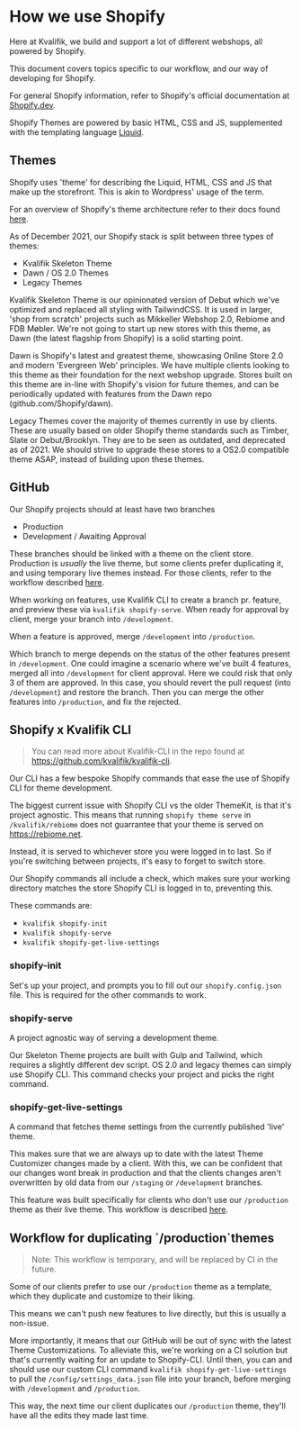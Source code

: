 # How we use Shopify

Here at Kvalifik, we build and support a lot of different webshops, all powered by Shopify.

This document covers topics specific to our workflow, and our way of developing for Shopify.

For general Shopify information, refer to Shopify's official documentation at [Shopify.dev](https://shopify.dev/themes).

Shopify Themes are powered by basic HTML, CSS and JS, supplemented with the templating language [Liquid](https://shopify.dev/api/liquid).

## Themes

Shopify uses 'theme' for describing the Liquid, HTML, CSS and JS that make up the storefront. This is akin to Wordpress' usage of the term.

For an overview of Shopify's theme architecture refer to their docs found [here](https://shopify.dev/themes/architecture#directory-structure-and-component-types).

As of December 2021, our Shopify stack is split between three types of themes:

- Kvalifik Skeleton Theme
- Dawn / OS 2.0 Themes
- Legacy Themes

Kvalifik Skeleton Theme is our opinionated version of Debut which we've optimized and replaced all styling with TailwindCSS. It is used in larger, 'shop from scratch' projects such as Mikkeller Webshop 2.0, Rebiome and FDB Møbler. We're not going to start up new stores with this theme, as Dawn (the latest flagship from Shopify) is a solid starting point.

Dawn is Shopify's latest and greatest theme, showcasing Online Store 2.0 and modern 'Evergreen Web' principles. We have multiple clients looking to this theme as their foundation for the next webshop upgrade. Stores built on this theme are in-line with Shopify's vision for future themes, and can be periodically updated with features from the Dawn repo (github.com/Shopify/dawn).

Legacy Themes cover the majority of themes currently in use by clients. These are usually based on older Shopify theme standards such as Timber, Slate or Debut/Brooklyn. They are to be seen as outdated, and deprecated as of 2021. We should strive to upgrade these stores to a OS2.0 compatible theme ASAP, instead of building upon these themes.

## GitHub

Our Shopify projects should at least have two branches

- Production
- Development / Awaiting Approval

These branches should be linked with a theme on the client store. Production is _usually_ the live theme, but some clients prefer duplicating it, and using temporary live themes instead. For those clients, refer to the workflow described [here](#duplicate-theme-workflow).

When working on features, use Kvalifik CLI to create a branch pr. feature, and preview these via `kvalifik shopify-serve`. When ready for approval by client, merge your branch into `/development`.

When a feature is approved, merge `/development` into `/production`.

Which branch to merge depends on the status of the other features present in `/development`. One could imagine a scenario where we've built 4 features, merged all into `/development` for client approval. Here we could risk that only 3 of them are approved. In this case, you should revert the pull request (into `/development`) and restore the branch. Then you can merge the other features into `/production`, and fix the rejected.

## Shopify x Kvalifik CLI

> You can read more about Kvalifik-CLI in the repo found at https://github.com/kvalifik/kvalifik-cli.

Our CLI has a few bespoke Shopify commands that ease the use of Shopify CLI for theme development.

The biggest current issue with Shopify CLI vs the older ThemeKit, is that it's project agnostic. This means that running `shopify theme serve` in `/kvalifik/rebiome` does not guarrantee that your theme is served on https://rebiome.net.

Instead, it is served to whichever store you were logged in to last. So if you're switching between projects, it's easy to forget to switch store.

Our Shopify commands all include a check, which makes sure your working directory matches the store Shopify CLI is logged in to, preventing this.

These commands are:

- `kvalifik shopify-init`
- `kvalifik shopify-serve`
- `kvalifik shopify-get-live-settings`

### shopify-init

Set's up your project, and prompts you to fill out our `shopify.config.json` file. This is required for the other commands to work.

### shopify-serve

A project agnostic way of serving a development theme.

Our Skeleton Theme projects are built with Gulp and Tailwind, which requires a slightly different dev script. OS 2.0 and legacy themes can simply use Shopify CLI. This command checks your project and picks the right command.

### shopify-get-live-settings

A command that fetches theme settings from the currently published 'live' theme.

This makes sure that we are always up to date with the latest Theme Customizer changes made by a client. With this, we can be confident that our changes wont break in production and that the clients changes aren't overwritten by old data from our `/staging` or `/development` branches.

This feature was built specifically for clients who don't use our `/production` theme as their live theme. This workflow is described [here](#duplicate-theme-workflow).

<h2 id="duplicate-theme-workflow">Workflow for duplicating `/production`themes</h2>
<blockquote>
Note: This workflow is temporary, and will be replaced by CI in the future.
</blockquote>

Some of our clients prefer to use our `/production` theme as a template, which they duplicate and customize to their liking.

This means we can't push new features to live directly, but this is usually a non-issue.

More importantly, it means that our GitHub will be out of sync with the latest Theme Customizations. To alleviate this, we're working on a CI solution but that's currently waiting for an update to Shopify-CLI. Until then, you can and should use our custom CLI command `kvalifik shopify-get-live-settings` to pull the `/config/settings_data.json` file into your branch, before merging with `/development` and `/production`.

This way, the next time our client duplicates our `/production` theme, they'll have all the edits they made last time.
